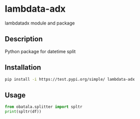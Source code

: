 # lambdata-adx
lambdatadx module and package

## Description 
Python package for datetime split 

## Installation 

```sh
pip install -i https://test.pypi.org/simple/ lambdata-adx
```

## Usage 
```py
from obatala.splitter import spltr
print(spltr(df))
```
